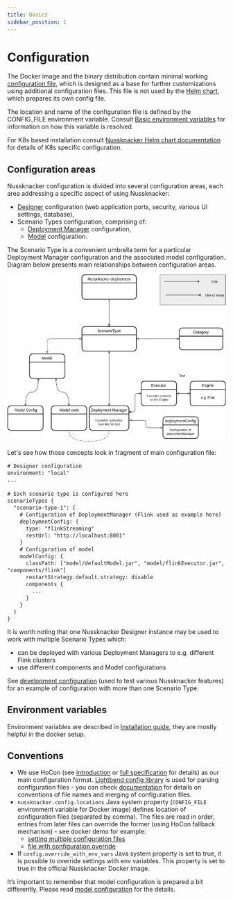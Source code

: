 ```yaml
---
title: Basics
sidebar_position: 1
---
```

# Configuration

The Docker image and the binary distribution contain minimal working [configuration file](https://github.com/TouK/nussknacker/blob/staging/nussknacker-dist/src/universal/conf/application.conf), which is designed as a base for further customizations using 
additional configuration files. 
This file is not used by the [Helm chart](https://artifacthub.io/packages/helm/touk/nussknacker), which prepares its own config file. 

The location and name of the configuration file is defined by the CONFIG_FILE environment variable. Consult [Basic environment variables](../installation/Installation.md#basic-environment-variables) for information on how this variable is resolved. 

For K8s based installation consult [Nussknacker Helm chart documentation](https://artifacthub.io/packages/helm/touk/nussknacker) for details of K8s specific configuration. 
## Configuration areas

Nussknacker configuration is divided into several configuration areas, each area addressing a specific aspect of using Nussknacker:

* [Designer](/about/GLOSSARY#nussknacker-designer) configuration (web application ports, security, various UI settings, database),
* Scenario Types configuration, comprising of:
  * [Deployment Manager](/about/GLOSSARY#deployment-manager) configuration, 
  * [Model](/about/GLOSSARY#model) configuration.

The Scenario Type is a convenient umbrella term for a particular Deployment Manager configuration and the associated model configuration. Diagram below presents main relationships between configuration areas.

![Configuration areas](img/configuration_areas.png "configuration areas")

Let's see how those concepts look in fragment of main configuration file:
```hocon
# Designer configuration 
environment: "local"
...

# Each scenario type is configured here 
scenarioTypes {
  "scenario-type-1": {
    # Configuration of DeploymentManager (Flink used as example here) 
    deploymentConfig: {
      type: "flinkStreaming"
      restUrl: "http://localhost:8081"
    }
    # Configuration of model
    modelConfig: {
      classPath: ["model/defaultModel.jar", "model/flinkExecutor.jar", "components/flink"]
      restartStrategy.default.strategy: disable
      components {
        ...
      }
    }
  }
}
```
It is worth noting that one Nussknacker Designer instance may be used to work with multiple Scenario Types which:

* can be deployed with various Deployment Managers to e.g. different Flink clusters
* use different components and Model configurations 

See [development configuration](https://github.com/TouK/nussknacker/blob/staging/nussknacker-dist/src/universal/conf/dev-application.conf#L33) (used to test various Nussknacker features) for an example of configuration with more than one Scenario Type.                   

## Environment variables

Environment variables are described in [Installation guide](../installation/Installation.md), they are mostly helpful in the docker setup.

## Conventions

* We use HoCon (see [introduction](https://github.com/lightbend/config#using-hocon-the-json-superset) or [full specification](https://github.com/lightbend/config/blob/master/HOCON.md) for details) as our main configuration format. [Lightbend config library](https://github.com/lightbend/config/tree/master) is used for parsing configuration files - you can check [documentation](https://github.com/lightbend/config#standard-behavior) for details on conventions of file names and merging of configuration files.
* `nussknacker.config.locations` Java system property (`CONFIG_FILE` environment variable for Docker image) defines location of configuration files (separated by comma). The files are read in order, entries from later files can override the former (using HoCon fallback mechanism) - see docker demo for example:
  * [setting multiple configuration files](https://github.com/TouK/nussknacker-quickstart/blob/main/docker/common/docker-compose.yml#L13)
  * [file with configuration override](https://github.com/TouK/nussknacker-quickstart/blob/main/docker/streaming/nussknacker/nussknacker.conf)
* If `config.override_with_env_vars` Java system property is set to true, it is possible to override settings with env variables. This property is set to true in the official Nussknacker Docker image.

It’s important to remember that model configuration is prepared a bit differently. Please read [model configuration](./model/ModelConfiguration.md) for the details. 

